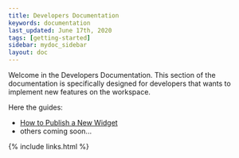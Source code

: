 ```yaml
---
title: Developers Documentation
keywords: documentation
last_updated: June 17th, 2020
tags: [getting-started]
sidebar: mydoc_sidebar
layout: doc
---
```


Welcome in the Developers Documentation. This section of the documentation is specifically designed for developers 
that wants to implement new features on the workspace.

Here the guides:

- [How to Publish a New Widget]
- others coming soon...


[How to Publish a New Widget]: </docs/how-to-publish-a-new-widget>



{% include links.html %}
